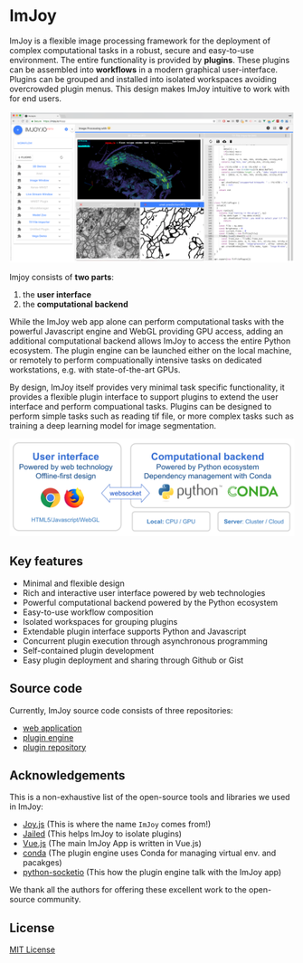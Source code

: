 # ImJoy

ImJoy is a flexible image processing framework for the deployment of complex
computational tasks in a robust, secure and easy-to-use environment. The entire functionality is provided by **plugins**. These plugins can be assembled into **workflows** in a modern graphical user-interface. Plugins can be grouped and installed into isolated workspaces avoiding overcrowded plugin menus. This design makes ImJoy intuitive to work with for end users. 

<img src="./asserts/imjoy-screenshot.png" width="600px"></img>

Imjoy consists of **two parts**:
1. the **user interface**
2. the **computational backend**

While the ImJoy web app alone can perform computational tasks with the powerful Javascript engine and WebGL providing GPU access, adding an additional computational backend allows ImJoy to access the entire Python ecosystem. The plugin engine can be launched either on the local machine, or remotely to perform compuationally intensive tasks on dedicated workstations, e.g. with state-of-the-art GPUs. 

By design, ImJoy itself provides very minimal task specific functionality, it provides a flexible plugin interface to support plugins to extend the user interface and perform compuational tasks. Plugins can be designed to perform  simple tasks such as reading tif file, or more complex tasks such as training a deep learning model for image segmentation.

<img src="./asserts/imjoy-overview.png" width="800px"></img>

## Key features
 * Minimal and flexible design
 * Rich and interactive user interface powered by web technologies
 * Powerful computational backend powered by the Python ecosystem
 * Easy-to-use workflow composition
 * Isolated workspaces for grouping plugins 
 * Extendable plugin interface supports Python and Javascript
 * Concurrent plugin execution through asynchronous programming
 * Self-contained plugin development
 * Easy plugin deployment and sharing through Github or Gist


## Source code

Currently, ImJoy source code consists of three repositories:
 * [web application](https://github.com/oeway/ImJoy/)
 * [plugin engine](https://github.com/oeway/ImJoy-Python)
 * [plugin repository](https://github.com/oeway/ImJoy-Plugins)

## Acknowledgements

This is a non-exhaustive list of the open-source tools and libraries we used in ImJoy:
 * [Joy.js](https://github.com/ncase/joy) (This is where the name `ImJoy` comes from!)
 * [Jailed](https://github.com/asvd/jailed) (This helps ImJoy to isolate plugins)
 * [Vue.js](https://vuejs.org/) (The main ImJoy App is written in Vue.js)
 * [conda](https://conda.io/) (The plugin engine uses Conda for managing virtual env. and pacakges)
 * [python-socketio](https://github.com/miguelgrinberg/python-socketio) (This how the plugin engine talk with the ImJoy app)

We thank all the authors for offering these excellent work to the open-source community.

## License

[MIT License](https://github.com/oeway/ImJoy/blob/master/LICENSE)



